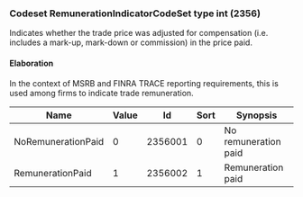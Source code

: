 ### Codeset RemunerationIndicatorCodeSet type int (2356)

Indicates whether the trade price was adjusted for compensation (i.e. includes a mark-up, mark-down or commission) in the price paid.

#### Elaboration

In the context of MSRB and FINRA TRACE reporting requirements, this is used among firms to indicate trade remuneration.

| Name               | Value | Id      | Sort | Synopsis             |
|--------------------|-------|---------|------|----------------------|
| NoRemunerationPaid | 0     | 2356001 | 0    | No remuneration paid |
| RemunerationPaid   | 1     | 2356002 | 1    | Remuneration paid    |

